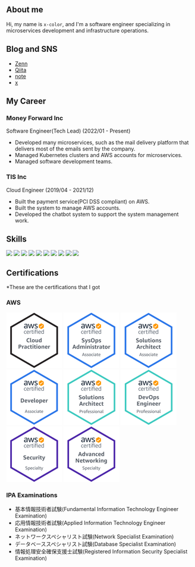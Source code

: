 ## About me

Hi, my name is `x-color`, and I'm a software engineer specializing in microservices development and infrastructure operations.

## Blog and SNS

- [Zenn](https://zenn.dev/x_color)
- [Qiita](https://qiita.com/x-color)
- [note](https://note.com/xcolor)
- [x](https://x.com/xcolor12)

## My Career

### Money Forward Inc

Software Engineer(Tech Lead) (2022/01 - Present)

- Developed many microservices, such as the mail delivery platform that delivers most of the emails sent by the company.
- Managed Kubernetes clusters and AWS accounts for microservices.
- Managed software development teams.

### TIS Inc

Cloud Engineer (2019/04 - 2021/12)

- Built the payment service(PCI DSS compliant) on AWS.
- Built the system to manage AWS accounts.
- Developed the chatbot system to support the system management work.

## Skills

<div>
    <img src="https://cdn.jsdelivr.net/gh/devicons/devicon@latest/icons/go/go-original-wordmark.svg" width="150"/>
    <img src="https://cdn.jsdelivr.net/gh/devicons/devicon@latest/icons/rust/rust-original.svg" width="150"/>
    <img src="https://cdn.jsdelivr.net/gh/devicons/devicon@latest/icons/python/python-original-wordmark.svg" width="150"/>
    <img src="https://cdn.jsdelivr.net/gh/devicons/devicon@latest/icons/typescript/typescript-original.svg" width="150"/>
    <img src="https://cdn.jsdelivr.net/gh/devicons/devicon@latest/icons/javascript/javascript-original.svg" width="150"/>
    <img src="https://cdn.jsdelivr.net/gh/devicons/devicon@latest/icons/react/react-original-wordmark.svg" width="150"/>
    <img src="https://cdn.jsdelivr.net/gh/devicons/devicon@latest/icons/docker/docker-original-wordmark.svg" width="150"/>
    <img src="https://cdn.jsdelivr.net/gh/devicons/devicon@latest/icons/kubernetes/kubernetes-original-wordmark.svg" width="150"/>
    <img src="https://cdn.jsdelivr.net/gh/devicons/devicon@latest/icons/terraform/terraform-original-wordmark.svg" width="150"/>
    <img src="https://cdn.jsdelivr.net/gh/devicons/devicon@latest/icons/amazonwebservices/amazonwebservices-original-wordmark.svg" width="150"/>
</div>

## Certifications

*These are the certifications that I got

### AWS

 <div>
    <img src="./resources/aws-certified-cloud-practitioner.png" width="150">
    <img src="./resources/aws-certified-sysops-administrator-associate.png" width="150">
    <img src="./resources/aws-certified-solutions-architect-associate.png" width="150">
    <img src="./resources/aws-certified-developer-associate.png" width="150">
    <img src="./resources/aws-certified-solutions-architect-professional.png" width="150">
    <img src="./resources/aws-certified-devops-engineer-professional.png" width="150">
    <img src="./resources/aws-certified-security-specialty.png" width="150">
    <img src="./resources/aws-certified-advanced-networking-specialty.png" width="150">
</div>

### IPA Examinations

- 基本情報技術者試験(Fundamental Information Technology Engineer Examination)
- 応用情報技術者試験(Applied Information Technology Engineer Examination)
- ネットワークスペシャリスト試験(Network Specialist Examination)
- データベーススペシャリスト試験(Database Specialist Examination)
- 情報処理安全確保支援士試験(Registered Information Security Specialist Examination)
